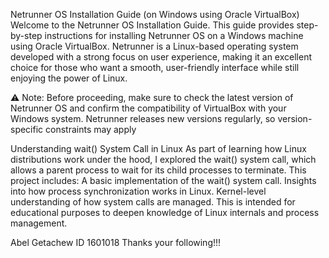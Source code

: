 Netrunner OS Installation Guide (on Windows using Oracle VirtualBox)
Welcome to the Netrunner OS Installation Guide. This guide provides step-by-step instructions
for installing Netrunner OS on a Windows machine using Oracle VirtualBox.
Netrunner is a Linux-based operating system developed with a strong focus on user 
experience, making it an excellent choice for those who want a smooth, user-friendly
interface while still enjoying the power of Linux.

⚠️ Note: Before proceeding, make sure to check the latest version of Netrunner OS and
confirm the compatibility of VirtualBox with your Windows system. Netrunner releases
new versions regularly, so version-specific constraints may apply

Understanding wait() System Call in Linux
As part of learning how Linux distributions work under the hood, I explored the wait() system call, which allows a parent process to wait for its child processes to terminate.
This project includes:
A basic implementation of the wait() system call.
Insights into how process synchronization works in Linux.
Kernel-level understanding of how system calls are managed.
This is intended for educational purposes to deepen knowledge of Linux internals and process management.

Abel Getachew ID 1601018
Thanks your following!!!
